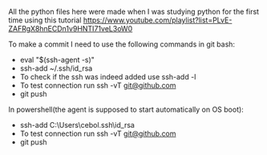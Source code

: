 All the python files here were made when I was studying python for the first time using this tutorial https://www.youtube.com/playlist?list=PLvE-ZAFRgX8hnECDn1v9HNTI71veL3oW0

To make a commit I need to use the following commands in git bash:
+ eval "$(ssh-agent -s)"
+ ssh-add ~/.ssh/id_rsa
+ To check if the ssh was indeed added use  ssh-add -l
+ To test connection run ssh -vT git@github.com
+ git push

In powershell(the agent is supposed to start automatically on OS boot):
+ ssh-add C:\Users\cebol\.ssh\id_rsa
+ To test connection run ssh -vT git@github.com
+ git push